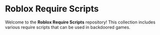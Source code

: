 # Roblox Require Scripts

Welcome to the **Roblox Require Scripts** repository! This collection includes various require scripts that can be used in backdoored games.
